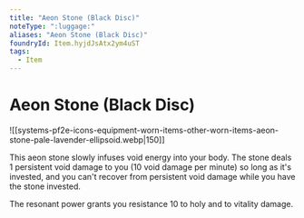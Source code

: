 ```yaml
---
title: "Aeon Stone (Black Disc)"
noteType: ":luggage:"
aliases: "Aeon Stone (Black Disc)"
foundryId: Item.hyjdJsAtx2ym4uST
tags:
  - Item
---
```


# Aeon Stone (Black Disc)
![[systems-pf2e-icons-equipment-worn-items-other-worn-items-aeon-stone-pale-lavender-ellipsoid.webp|150]]

This aeon stone slowly infuses void energy into your body. The stone deals 1 persistent void damage to you (10 void damage per minute) so long as it's invested, and you can't recover from persistent void damage while you have the stone invested.

The resonant power grants you resistance 10 to holy and to vitality damage.



